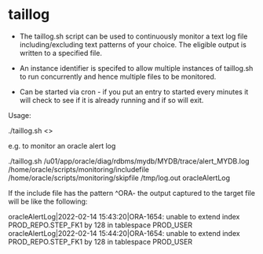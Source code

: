 taillog
=======

* The taillog.sh script can be used to continuously monitor a text log file including/excluding text patterns of your choice. The eligible output is written to a specified file.

* An instance identifier is specifed to allow multiple instances of taillog.sh to run concurrently and hence multiple files to be monitored.

* Can be started via cron - if you put an entry to started every minutes it will check to see if it is already running and if so will exit.

Usage:

./taillog.sh <<target file for monitoring>> <includefile> <excludefile> <target outputfile> <instance identifier>

e.g. to monitor an oracle alert log

./taillog.sh /u01/app/oracle/diag/rdbms/mydb/MYDB/trace/alert_MYDB.log /home/oracle/scripts/monitoring/includefile /home/oracle/scripts/monitoring/skipfile /tmp/log.out oracleAlertLog

If the include file has the pattern ^ORA- the output captured to the target file will be like the following:

oracleAlertLog|2022-02-14 15:43:20|ORA-1654: unable to extend index PROD_REPO.STEP_FK1 by 128 in tablespace PROD_USER
oracleAlertLog|2022-02-14 15:44:20|ORA-1654: unable to extend index PROD_REPO.STEP_FK1 by 128 in tablespace PROD_USER

